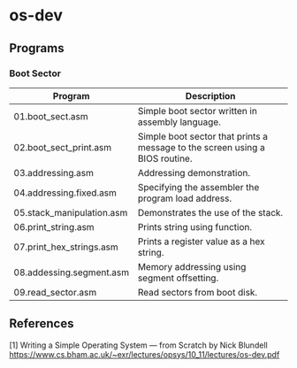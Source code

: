 # os-dev

## Programs

### Boot Sector

| Program                 | Description                                                                 |
|-------------------------|-----------------------------------------------------------------------------|
|01.boot_sect.asm         | Simple boot sector written in assembly language.                            |
|02.boot_sect_print.asm   | Simple boot sector that prints a message to the screen using a BIOS routine.|
|03.addressing.asm        | Addressing demonstration.                                                   |
|04.addressing.fixed.asm  | Specifying the assembler the program load address.                          |
|05.stack_manipulation.asm| Demonstrates the use of the stack.                                          |
|06.print_string.asm      | Prints string using function.                                               |
|07.print_hex_strings.asm | Prints a register value as a hex string.                                    |
|08.addessing.segment.asm | Memory addressing using segment offsetting.                                 |
|09.read_sector.asm       | Read sectors from boot disk.                                                |

## References

[1] Writing a Simple Operating System — from Scratch by Nick Blundell
https://www.cs.bham.ac.uk/~exr/lectures/opsys/10_11/lectures/os-dev.pdf
